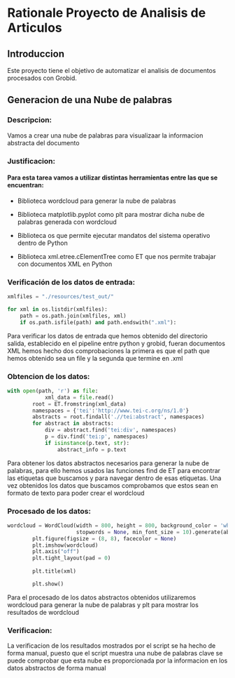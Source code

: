 # Rationale Proyecto de Analisis de Articulos 

## Introduccion 

Este proyecto tiene el objetivo de automatizar el analisis de documentos procesados con Grobid. 

## Generacion de una Nube de palabras 

### Descripcion:

Vamos a crear una nube de palabras para visualizaar la informacion abstracta del documento 

### Justificacion: 

#### Para esta tarea vamos a utilizar distintas herramientas entre las que se encuentran: 

* Biblioteca wordcloud para generar la nube de palabras 

* Biblioteca matplotlib.pyplot como plt para mostrar dicha nube de palabras generada con wordcloud 

* Biblioteca os que permite ejecutar mandatos del sistema operativo dentro de Python 

* Biblioteca xml.etree.cElementTree como ET que nos permite trabajar con documentos XML en Python 

### Verificación de los datos de entrada: 
```python
xmlfiles = "./resources/test_out/"

for xml in os.listdir(xmlfiles):
    path = os.path.join(xmlfiles, xml)
    if os.path.isfile(path) and path.endswith(".xml"):
```
Para verificar los datos de entrada que hemos obtenido del directorio salida, establecido en el pipeline entre python y grobid, fueran documentos XML hemos hecho dos comprobaciones la primera es que el path que hemos obtenido sea un file y la segunda que termine en .xml

### Obtencion de los datos:
```python
with open(path, 'r') as file:
            xml_data = file.read()
        root = ET.fromstring(xml_data)
        namespaces = {'tei':'http://www.tei-c.org/ns/1.0'}
        abstracts = root.findall('.//tei:abstract', namespaces)
        for abstract in abstracts:
            div = abstract.find('tei:div', namespaces)
            p = div.find('tei:p', namespaces)
            if isinstance(p.text, str):
                abstract_info = p.text
```
Para obtener los datos abstractos necesarios para generar la nube de palabras, para ello hemos usados las funciones find de ET para encontrar las etiquetas que buscamos y para navegar dentro de esas etiquetas. Una vez obtenidos los datos que buscamos comprobamos que estos sean en formato de texto para poder crear el wordcloud

### Procesado de los datos:
````python
wordcloud = WordCloud(width = 800, height = 800, background_color = 'white', 
                      stopwords = None, min_font_size = 10).generate(abstract_info)
        plt.figure(figsize = (8, 8), facecolor = None)
        plt.imshow(wordcloud)
        plt.axis("off")
        plt.tight_layout(pad = 0)
    
        plt.title(xml)

        plt.show()
````
Para el procesado de los datos abstractos obtenidos utilizaremos wordcloud para generar la nube de palabras y plt para mostrar los resultados de wordcloud

### Verificacion:
La verificacion de los resultados mostrados por el script se ha hecho de forma manual, puesto que el script muestra una nube de palabras clave se puede comprobar que esta nube es proporcionada por la informacion en los datos abstractos de forma manual
